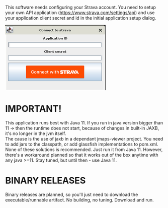 This software needs configuring your Strava account. 
You need to setup your own API application (https://www.strava.com/settings/api) and use your application client secret and id in the initial application setup dialog.

![](src/main/resources/window2.png)

IMPORTANT!
=
This application runs best with Java 11. 
If you run in java version bigger than 11 -> then the runtime does not start, because of changes in built-in JAXB, it's no longer in the jvm itself.  
The cause is the use of jaxb in a dependant jmaps-viewer project.
You need to add jars to the classpath, or add glassfish implementations to pom.xml. None of these solutions is recommended. Just run it from Java 11.
However, there's a workaround planned so that it works out of the box anytime with any java >=11. Stay tuned, but until then - use Java 11.


BINARY RELEASES
=
Binary releases are planned, so you'll just need to download the executable/runnable artifact. No building, no tuning. Download and run.
